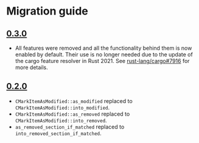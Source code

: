# Migration guide

## [0.3.0]
- All features were removed and all the functionality behind them is now enabled by default.
  Their use is no longer needed due to the update of the cargo feature resolver in Rust 2021.
  See [rust-lang/cargo#7916](https://github.com/rust-lang/cargo/issues/7916) for more details.

## [0.2.0]
- `CMarkItemAsModified::as_modified` replaced to `CMarkItemAsModified::into_modified`.
- `CMarkItemAsModified::as_removed` replaced to `CMarkItemAsModified::into_removed`.
- `as_removed_section_if_matched` replaced to `into_removed_section_if_matched`.

[0.3.0]: https://github.com/zheland/readme-sync/compare/v0.2.1...v0.3.0
[0.2.0]: https://github.com/zheland/readme-sync/compare/v0.1.1...v0.2.0
